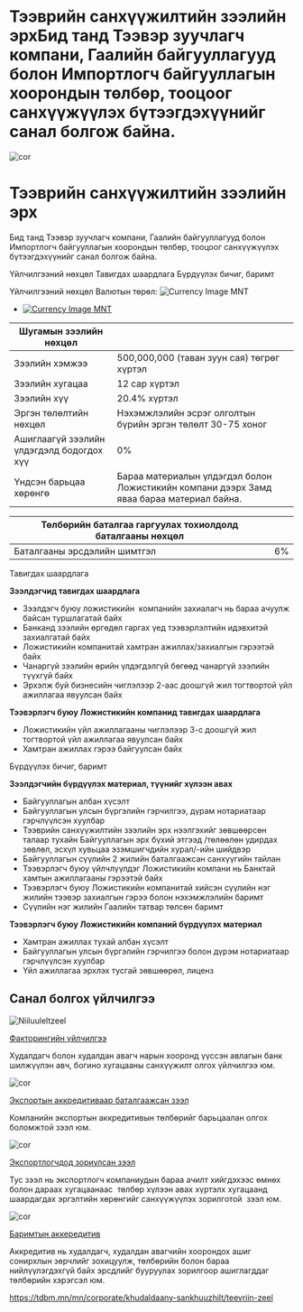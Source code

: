 # Тээврийн санхүүжилтийн зээлийн эрхБид танд Тээвэр зуучлагч компани, Гаалийн байгууллагууд болон Импортлогч байгууллагын хоорондын төлбөр, тооцоог санхүүжүүлэх бүтээгдэхүүнийг санал болгож байна.


 

 ![cor](/sites/default/files/2024-09/17.jpg)



# Тээврийн санхүүжилтийн зээлийн эрх

Бид танд Тээвэр зуучлагч компани, Гаалийн байгууллагууд болон Импортлогч байгууллагын хоорондын төлбөр, тооцоог санхүүжүүлэх бүтээгдэхүүнийг санал болгож байна.






Үйлчилгээний нөхцөл
Тавигдах шаардлага
Бүрдүүлэх бичиг, баримт


Үйлчилгээний нөхцөл
Валютын төрөл:
![Currency Image](/sites/default/files/2024-05/mgl.png)
MNT

* [![Currency Image](/sites/default/files/2024-05/mgl.png)
  MNT](#tab-1823-container-0)

| **Шугамын зээлийн нөхцөл** | |
| --- | --- |
| Зээлийн хэмжээ | 500,000,000 (таван зуун сая) төгрөг хүртэл |
| Зээлийн хугацаа | 12 сар хүртэл |
| Зээлийн хүү | 20.4% хүртэл |
| Эргэн төлөлтийн нөхцөл | Нэхэмжлэлийн эсрэг олголтын бүрийн эргэн төлөлт 30-75 хоног |
| Ашиглаагүй зээлийн үлдэгдэлд бодогдох хүү | 0% |
| Үндсэн барьцаа хөрөнгө | Бараа материалын үлдэгдэл болон Ложистикийн компани дээрх Замд яваа бараа материал байна. |

| **Төлбөрийн баталгаа гаргуулах тохиолдолд баталгааны нөхцөл** | |
| --- | --- |
| Баталгааны эрсдэлийн шимтгэл | 6% |






Тавигдах шаардлага

**Зээлдэгчид тавигдах шаардлага**

* Зээлдэгч буюу ложистикийн  компанийн захиалагч нь бараа ачуулж байсан туршлагатай байх
* Банканд зээлийн өргөдөл гаргах үед тээвэрлэлтийн идэвхитэй захиалгатай байх
* Ложистикийн компанитай хамтран ажиллах/захиалгын гэрээтэй байх
* Чанаргүй зээлийн өрийн үлдэгдэлгүй бөгөөд чанаргүй зээлийн түүхгүй байх
* Эрхэлж буй бизнесийн чиглэлээр 2-аас доошгүй жил тогтвортой үйл ажиллагаа явуулсан байх

**Тээвэрлэгч буюу Ложистикийн компанид тавигдах шаардлага**

* Ложистикийн үйл ажиллагааны чиглэлээр 3-с доошгүй жил тогтвортой үйл ажиллагаа явуулсан байх
* Хамтран ажиллах гэрээ байгуулсан байх



Бүрдүүлэх бичиг, баримт

**Зээлдэгчийн бүрдүүлэх материал, түүнийг хүлээн авах**

* Байгууллагын албан хүсэлт
* Байгууллагын улсын бүргэлийн гэрчилгээ, дүрам нотариатаар гэрчлүүлсэн хуулбар
* Тээврийн санхүүжилтийн зээлийн эрх нээлгэхийг зөвшөөрсөн талаар тухайн Байгууллагын эрх бүхий этгээд /төлөөлөн удирдах зөвлөл, эсхүл хувьцаа эзэмшигчдийн хурал/-ийн шийдвэр
* Байгууллагын сүүлийн 2 жилийн баталгаажсан санхүүгийн тайлан
* Тээвэрлэгч буюу үйлчлүүлдэг Ложистикийн компани нь Банктай хамтын ажиллагааны гэрээтэй байх
* Тээвэрлэгч буюу Ложистикийн компанитай хийсэн сүүлийн нэг жилийн тээвэр захиалгын гэрээ болон нэхэмжлэлийн баримт
* Сүүлийн нэг жилийн Гаалийн татвар төлсөн баримт

**Тээвэрлэгч буюу Ложистикийн компаний бүрдүүлэх материал**

* Хамтран ажиллах тухай албан хүсэлт
* Байгууллагын улсын бүргэлийн гэрчилгээ болон дүрэм нотариатаар гэрчлүүлсэн хуулбар
* Үйл ажиллагаа эрхлэх тусгай зөвшөөрөл, лиценз






 
## Санал болгох үйлчилгээ


 
 ![Niiluuleltzeel](/sites/default/files/2024-09/8_2.png)


[Факторингийн үйлчилгээ](/mn/corporate/khudaldaany-sankhuuzhilt-factoring-uilchilgee)

Худалдагч болон худалдан авагч нарын хооронд үүссэн авлагын банк шилжүүлэн авч, богино хугацааны санхүүжилт олгох үйлчилгээ юм.




 
 ![cor](/sites/default/files/2024-09/18_0.jpg)


[Экспортын аккредитиваар баталгаажсан зээл](/mn/corporate/khudaldaany-sankhuuzhilt/export-zeel)

Компанийн экспортын аккредитивын төлбөрийг барьцаалан олгох боломжтой зээл юм.




 
 ![cor](/sites/default/files/2024-09/3_2.jpg)


[Экспортлогчдод зориулсан зээл](/mn/corporate/exportlogdchdod-zoriulsan-zeel)

Тус зээл нь экспортлогч компаниудын бараа ачилт хийгдэхээс өмнөх болон дараах хугацаанаас  төлбөр хүлээн авах хүртэлх хугацаанд шаардагдах эргэлтийн хөрөнгийг санхүүжүүлэх зорилготой  зээл юм.




 
 ![cor](/sites/default/files/2024-09/14_0.jpg)


[Баримтын аккередитив](/mn/corporate/khudaldaany-sankhuuzhilt/barimtiin-accredetiv)

Аккредитив нь худалдагч, худалдан авагчийн хоорондох ашиг сонирхлын зөрчлийг зохицуулж, төлбөрийн болон бараа нийлүүлэгдэхгүй байх эрсдлийг бууруулах зорилгоор ашиглагддаг төлбөрийн хэрэгсэл юм.
















https://tdbm.mn/mn/corporate/khudaldaany-sankhuuzhilt/teevriin-zeel

